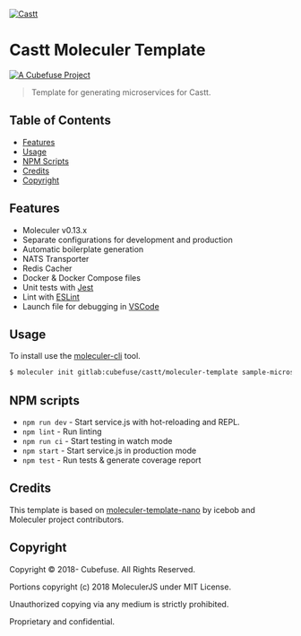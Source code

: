 [![Castt](https://img.shields.io/badge/castt-purple.svg?style=for-the-badge)](http://castt.app)

# Castt Moleculer Template

[![A Cubefuse Project](https://img.shields.io/badge/a_project_by-cubefuse-blue.svg?style=for-the-badge)](http://cubefuse.org)


>  Template for generating microservices for Castt.

## Table of Contents
- [Features](#features)
- [Usage](#usage)
- [NPM Scripts](#npm-scripts)
- [Credits](#credits)
- [Copyright](#copyright)


## Features
- Moleculer v0.13.x
- Separate configurations for development and production
- Automatic boilerplate generation
- NATS Transporter 
- Redis Cacher
- Docker & Docker Compose files
- Unit tests with [Jest](http://facebook.github.io/jest/)
- Lint with [ESLint](http://eslint.org/)
- Launch file for debugging in [VSCode](https://code.visualstudio.com/)


## Usage
To install use the [moleculer-cli](https://github.com/moleculerjs/moleculer-cli) tool.

```bash
$ moleculer init gitlab:cubefuse/castt/moleculer-template sample-microservice
```


## NPM scripts
- `npm run dev` - Start service.js with hot-reloading and REPL.
- `npm lint` - Run linting
- `npm run ci` - Start testing in watch mode
- `npm start` - Start service.js in production mode
- `npm test` - Run tests & generate coverage report

## Credits
This template is based on [moleculer-template-nano](https://github.com/moleculerjs/moleculer-template-nano) by icebob
and Moleculer project contributors.

## Copyright

Copyright © 2018- Cubefuse. All Rights Reserved.

Portions copyright (c) 2018 MoleculerJS under MIT License.

Unauthorized copying via any medium is strictly prohibited.

Proprietary and confidential.
